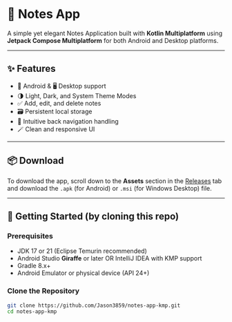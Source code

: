 # 📝 Notes App

A simple yet elegant Notes Application built with **Kotlin Multiplatform** using **Jetpack Compose Multiplatform** for both Android and Desktop platforms.

---

## ✨ Features

- 📱 Android & 🖥️ Desktop support
- 🌗 Light, Dark, and System Theme Modes
- ✅ Add, edit, and delete notes
- 🗃️ Persistent local storage
- 🧭 Intuitive back navigation handling
- 🪄 Clean and responsive UI

---

## 📦 Download

To download the app, scroll down to the **Assets** section in the [Releases](https://github.com/Jason3859/notes-app-kmp/releases) tab and download the `.apk` (for Android) or `.msi` (for Windows Desktop) file.

---

## 🚀 Getting Started (by cloning this repo)

### Prerequisites

- JDK 17 or 21 (Eclipse Temurin recommended)
- Android Studio **Giraffe** or later OR IntelliJ IDEA with KMP support
- Gradle 8.x+
- Android Emulator or physical device (API 24+)

### Clone the Repository

```bash
git clone https://github.com/Jason3859/notes-app-kmp.git
cd notes-app-kmp
```


